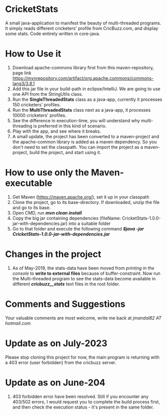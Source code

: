 # CricketStats
A small java-application to manifest the beauty of multi-threaded programs. It simply reads different cricketers' profile from CricBuzz.com, and display some stats. Code entirely written in core-java.

# How to Use it
1. Download apache-commons library first from this maven-repository, page link https://mvnrepository.com/artifact/org.apache.commons/commons-lang3/3.8.1
2. Add this jar file in your build-path in eclipse/IntelliJ. We are going to use one API from the StringUtils class.
3. Run the **SingleThreadedStats** class as a java-app, currently it processes 150 cricketers' profiles.
4. Run the **MultiThreadedStats** class next as a java-app, it processes 10000 cricketers' profiles.
5. See the difference in execution-time, you will understand why multi-threading is preferred in this kind of scenario.
6. Play with the app, and see where it breaks.
7. A small update, the project has been converted to a maven-project and the apache-common library is added as a maven dependency. So you don't need to set the classpath. You can import the project as a maven-project, build the project, and start using it.

# How to use only the Maven-executable
1. Get Maven (https://maven.apache.org/), set it up in your classpath
2. Clone the project, go to its base-directory. If downloaded, unzip the file and go to its base.
3. Open CMD, run _**mvn clean install**_
4. Copy the big jar containing dependencies (fileName: CricketStats-1.0.0-jar-with-dependencies.jar) into a suitable folder
5. Go to that folder and execute the following command  _**$java -jar CricketStats-1.0.0-jar-with-dependencies.jar**_

# Changes in the project
1. As of May-2019, the stats-data have been moved from *printing in the console* to **write to external files** because of buffer-constraint. Now run the Multi-threaded program to see the stats-data become available in different ***cricbuzz_<game-type>_stats*** text files in the root folder. 

# Comments and Suggestions
Your valuable comments are most welcome, write me back at *jmandal82 AT hotmail.com*

# Update as on July-2023
Please stop cloning this project for now, the main program is returning with a 403 error (user forbidden) from the cricbuzz server.

# Update as on June-204
1. 403 forbidden error have been resolved. Still if you encounter any 403/502 errors, I would request you to complete the build process first, and then check the execution status - it's present in the same folder.